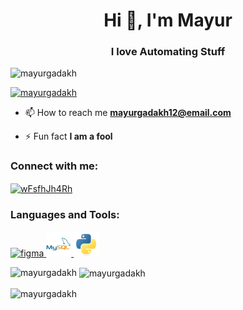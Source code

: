 <h1 align="center">Hi 👋, I'm Mayur</h1>
<h3 align="center">I love Automating Stuff</h3>

<p align="left"> <img src="https://komarev.com/ghpvc/?username=mayurgadakh&label=Profile%20views&color=e100ff&style=flat-square" alt="mayurgadakh" /> </p>

<p align="left"> <a href="https://github.com/ryo-ma/github-profile-trophy"><img src="https://github-profile-trophy.vercel.app/?username=mayurgadakh" alt="mayurgadakh" /></a> </p>

- 📫 How to reach me **mayurgadakh12@email.com**

- ⚡ Fun fact **I am a fool**

<h3 align="left">Connect with me:</h3>
<p align="left">

<a href="https://discord.gg/wFsfhJh4Rh" target="blank"><img align="center" src="https://raw.githubusercontent.com/rahuldkjain/github-profile-readme-generator/master/src/images/icons/Social/discord.svg" alt="wFsfhJh4Rh" height="30" width="40" /></a>
</p>

<h3 align="left">Languages and Tools:</h3>
<p align="left"> <a href="https://www.figma.com/" target="_blank"> <img src="https://www.vectorlogo.zone/logos/figma/figma-icon.svg" alt="figma" width="40" height="40"/> </a> <a href="https://www.mysql.com/" target="_blank"> <img src="https://raw.githubusercontent.com/devicons/devicon/master/icons/mysql/mysql-original-wordmark.svg" alt="mysql" width="40" height="40"/> </a> <a href="https://www.python.org" target="_blank"> <img src="https://raw.githubusercontent.com/devicons/devicon/master/icons/python/python-original.svg" alt="python" width="40" height="40"/> </a> </p>

<p><img align="left" src="https://github-readme-stats.vercel.app/api/top-langs?username=mayurgadakh&show_icons=true&theme=dark&hide_border=true&locale=en&layout=compact" alt="mayurgadakh" /></p>

<p>&nbsp;<img align="center" src="https://github-readme-stats.vercel.app/api?username=mayurgadakh&show_icons=true&theme=dark&hide_border=true&locale=en" alt="mayurgadakh" /></p>

<p><img align="center" src="https://github-readme-streak-stats.herokuapp.com/?user=mayurgadakh&theme=dark" alt="mayurgadakh" /></p>
 
